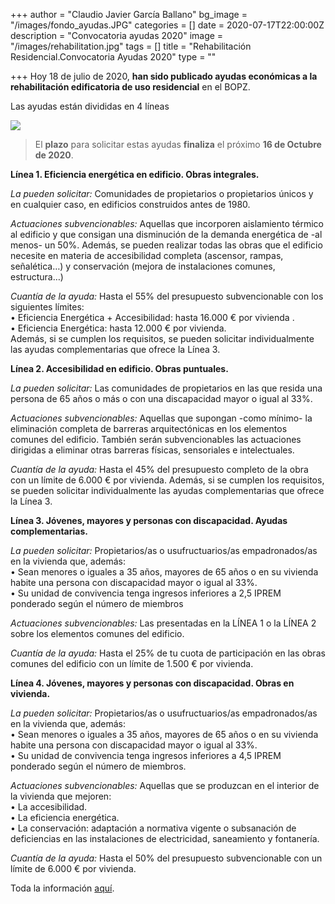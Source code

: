 +++
author = "Claudio Javier García Ballano"
bg_image = "/images/fondo_ayudas.JPG"
categories = []
date = 2020-07-17T22:00:00Z
description = "Convocatoria ayudas 2020"
image = "/images/rehabilitation.jpg"
tags = []
title = "Rehabilitación Residencial.Convocatoria Ayudas 2020"
type = ""

+++
Hoy 18 de julio de 2020, **han sido publicado ayudas económicas a la rehabilitación edificatoria de uso residencial** en el  BOPZ.

Las ayudas están divididas en 4 líneas 

![](/images/lineas_ayudas-1.JPG)

> El **plazo** para solicitar estas ayudas **finaliza** el próximo **16 de Octubre de 2020**.

**Línea 1. Eficiencia energética en edificio. Obras integrales.**

_La pueden solicitar:_ Comunidades de propietarios o propietarios únicos y en cualquier caso, en edificios construidos antes de 1980.

_Actuaciones subvencionables:_ Aquellas que incorporen aislamiento térmico al edificio y que consigan una disminución de la demanda energética de -al menos- un 50%. Además, se pueden realizar todas las obras que el edificio necesite en materia de accesibilidad completa (ascensor, rampas, señalética…) y conservación (mejora de instalaciones comunes, estructura…)

_Cuantía de la ayuda:_ Hasta el 55% del presupuesto subvencionable con los siguientes límites:  
• Eficiencia Energética + Accesibilidad: hasta 16.000 € por vivienda .  
• Eficiencia Energética: hasta 12.000 € por vivienda.  
Además, si se cumplen los requisitos, se pueden solicitar individualmente las ayudas complementarias que ofrece la Línea 3.

**Línea 2. Accesibilidad en edificio. Obras puntuales.**

_La pueden solicitar:_ Las comunidades de propietarios en las que resida una persona de 65 años o más o con una discapacidad mayor o igual al 33%.

_Actuaciones subvencionables:_ Aquellas que supongan -como mínimo- la eliminación completa de barreras arquitectónicas en los elementos comunes del edificio. También serán subvencionables las actuaciones dirigidas a eliminar otras barreras físicas, sensoriales e intelectuales.

_Cuantía de la ayuda:_ Hasta el 45% del presupuesto completo de la obra con un límite de 6.000 € por vivienda. Además, si se cumplen los requisitos, se pueden solicitar individualmente las ayudas complementarias que ofrece la Línea 3.

**Línea 3. Jóvenes, mayores y personas con discapacidad. Ayudas complementarias.**

_La pueden solicitar:_ Propietarios/as o usufructuarios/as empadronados/as en la vivienda que, además:  
• Sean menores o iguales a 35 años, mayores de 65 años o en su vivienda habite una persona con discapacidad mayor o igual al 33%.  
• Su unidad de convivencia tenga ingresos inferiores a 2,5 IPREM ponderado según el número de miembros

_Actuaciones subvencionables:_ Las presentadas en la LÍNEA 1 o la LÍNEA 2 sobre los elementos comunes del edificio.

_Cuantía de la ayuda:_ Hasta el 25% de tu cuota de participación en las obras comunes del edificio con un límite de 1.500 € por vivienda.

**Línea 4. Jóvenes, mayores y personas con discapacidad. Obras en vivienda.**

_La pueden solicitar:_ Propietarios/as o usufructuarios/as empadronados/as en la vivienda que, además:  
• Sean menores o iguales a 35 años, mayores de 65 años o en su vivienda habite una persona con discapacidad mayor o igual al 33%.  
• Su unidad de convivencia tenga ingresos inferiores a 4,5 IPREM ponderado según el número de miembros.

_Actuaciones subvencionables:_ Aquellas que se produzcan en el interior de la vivienda que mejoren:  
• La accesibilidad.  
• La eficiencia energética.  
• La conservación: adaptación a normativa vigente o subsanación de deficiencias en las instalaciones de electricidad, saneamiento y fontanería.

_Cuantía de la ayuda:_ Hasta el 50% del presupuesto subvencionable con un límite de 6.000 € por vivienda.

Toda la información [aquí]().
